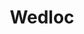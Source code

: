 ---
title: "Wedloc"
description: "A social media app for wedding photographers to share their work and allow clients to interact with guests. This was the third UC Berkeley group project where I worked on the front-end design, React components, and Tailwind + Material UI implementation."
images: []
repo_url: "https://github.com/Torvec/wedloc"
deploy_url: "https://wedloc-84c89e3ae29d.herokuapp.com/"
tech_stack: ["React", "Tailwind", "Material UI", "Node", "Express", "MongoDB", "Mongoose", "GraphQL", "Apollo Server"]
pubDate: "19 Oct 2023"
---